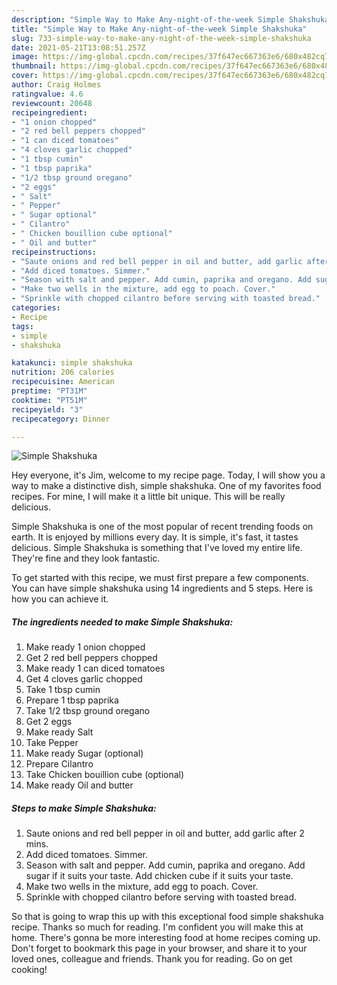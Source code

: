 ```yaml
---
description: "Simple Way to Make Any-night-of-the-week Simple Shakshuka"
title: "Simple Way to Make Any-night-of-the-week Simple Shakshuka"
slug: 733-simple-way-to-make-any-night-of-the-week-simple-shakshuka
date: 2021-05-21T13:08:51.257Z
image: https://img-global.cpcdn.com/recipes/37f647ec667363e6/680x482cq70/simple-shakshuka-recipe-main-photo.jpg
thumbnail: https://img-global.cpcdn.com/recipes/37f647ec667363e6/680x482cq70/simple-shakshuka-recipe-main-photo.jpg
cover: https://img-global.cpcdn.com/recipes/37f647ec667363e6/680x482cq70/simple-shakshuka-recipe-main-photo.jpg
author: Craig Holmes
ratingvalue: 4.6
reviewcount: 20648
recipeingredient:
- "1 onion chopped"
- "2 red bell peppers chopped"
- "1 can diced tomatoes"
- "4 cloves garlic chopped"
- "1 tbsp cumin"
- "1 tbsp paprika"
- "1/2 tbsp ground oregano"
- "2 eggs"
- " Salt"
- " Pepper"
- " Sugar optional"
- " Cilantro"
- " Chicken bouillion cube optional"
- " Oil and butter"
recipeinstructions:
- "Saute onions and red bell pepper in oil and butter, add garlic after 2 mins."
- "Add diced tomatoes. Simmer."
- "Season with salt and pepper. Add cumin, paprika and oregano. Add sugar if it suits your taste. Add chicken cube if it suits your taste."
- "Make two wells in the mixture, add egg to poach. Cover."
- "Sprinkle with chopped cilantro before serving with toasted bread."
categories:
- Recipe
tags:
- simple
- shakshuka

katakunci: simple shakshuka 
nutrition: 206 calories
recipecuisine: American
preptime: "PT31M"
cooktime: "PT51M"
recipeyield: "3"
recipecategory: Dinner

---
```



![Simple Shakshuka](https://img-global.cpcdn.com/recipes/37f647ec667363e6/680x482cq70/simple-shakshuka-recipe-main-photo.jpg)

Hey everyone, it's Jim, welcome to my recipe page. Today, I will show you a way to make a distinctive dish, simple shakshuka. One of my favorites food recipes. For mine, I will make it a little bit unique. This will be really delicious.

Simple Shakshuka is one of the most popular of recent trending foods on earth. It is enjoyed by millions every day. It is simple, it's fast, it tastes delicious. Simple Shakshuka is something that I've loved my entire life. They're fine and they look fantastic.




To get started with this recipe, we must first prepare a few components. You can have simple shakshuka using 14 ingredients and 5 steps. Here is how you can achieve it.

<!--inarticleads1-->

##### The ingredients needed to make Simple Shakshuka:

1. Make ready 1 onion chopped
1. Get 2 red bell peppers chopped
1. Make ready 1 can diced tomatoes
1. Get 4 cloves garlic chopped
1. Take 1 tbsp cumin
1. Prepare 1 tbsp paprika
1. Take 1/2 tbsp ground oregano
1. Get 2 eggs
1. Make ready  Salt
1. Take  Pepper
1. Make ready  Sugar (optional)
1. Prepare  Cilantro
1. Take  Chicken bouillion cube (optional)
1. Make ready  Oil and butter




<!--inarticleads2-->

##### Steps to make Simple Shakshuka:

1. Saute onions and red bell pepper in oil and butter, add garlic after 2 mins.
1. Add diced tomatoes. Simmer.
1. Season with salt and pepper. Add cumin, paprika and oregano. Add sugar if it suits your taste. Add chicken cube if it suits your taste.
1. Make two wells in the mixture, add egg to poach. Cover.
1. Sprinkle with chopped cilantro before serving with toasted bread.




So that is going to wrap this up with this exceptional food simple shakshuka recipe. Thanks so much for reading. I'm confident you will make this at home. There's gonna be more interesting food at home recipes coming up. Don't forget to bookmark this page in your browser, and share it to your loved ones, colleague and friends. Thank you for reading. Go on get cooking!
